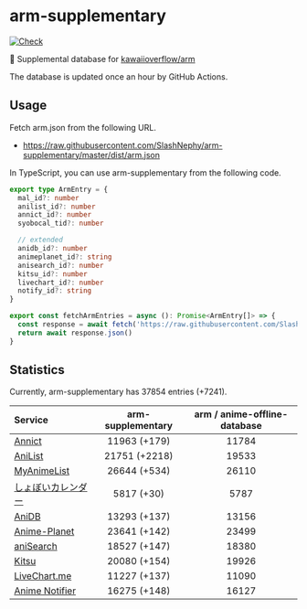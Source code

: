# arm-supplementary

[![Check](https://github.com/SlashNephy/arm-supplementary/actions/workflows/check-node.yml/badge.svg)](https://github.com/SlashNephy/arm-supplementary/actions/workflows/check-node.yml)

💊 Supplemental database for [kawaiioverflow/arm](https://github.com/kawaiioverflow/arm)

The database is updated once an hour by GitHub Actions.

## Usage

Fetch arm.json from the following URL.

- https://raw.githubusercontent.com/SlashNephy/arm-supplementary/master/dist/arm.json

In TypeScript, you can use arm-supplementary from the following code.

```TypeScript
export type ArmEntry = {
  mal_id?: number
  anilist_id?: number
  annict_id?: number
  syobocal_tid?: number

  // extended
  anidb_id?: number
  animeplanet_id?: string
  anisearch_id?: number
  kitsu_id?: number
  livechart_id?: number
  notify_id?: string
}

export const fetchArmEntries = async (): Promise<ArmEntry[]> => {
  const response = await fetch('https://raw.githubusercontent.com/SlashNephy/arm-supplementary/master/dist/arm.json')
  return await response.json()
}
```

## Statistics

Currently, arm-supplementary has 37854 entries (+7241).

| Service                                     | arm-supplementary | arm / anime-offline-database |
| :------------------------------------------ | :---------------: | :--------------------------: |
| [Annict](https://annict.com)                |   11963 (+179)    |            11784             |
| [AniList](https://anilist.co)               |   21751 (+2218)   |            19533             |
| [MyAnimeList](https://myanimelist.net)      |   26644 (+534)    |            26110             |
| [しょぼいカレンダー](https://cal.syoboi.jp) |    5817 (+30)     |             5787             |
| [AniDB](https://anidb.net)                  |   13293 (+137)    |            13156             |
| [Anime-Planet](https://anime-planet.com)    |   23641 (+142)    |            23499             |
| [aniSearch](https://anisearch.com)          |   18527 (+147)    |            18380             |
| [Kitsu](https://kitsu.io)                   |   20080 (+154)    |            19926             |
| [LiveChart.me](https://livechart.me)        |   11227 (+137)    |            11090             |
| [Anime Notifier](https://notify.moe)        |   16275 (+148)    |            16127             |
